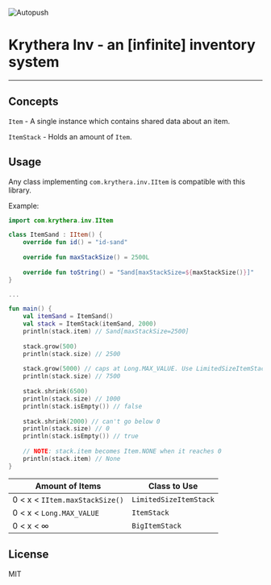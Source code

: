 ![Autopush](https://github.com/twixthehero/krythera-inv/workflows/Autopush%20CI/badge.svg)

# Krythera Inv - an [infinite] inventory system

---

## Concepts

`Item` - A single instance which contains shared data about an item.

`ItemStack` - Holds an amount of `Item`.

## Usage

Any class implementing `com.krythera.inv.IItem` is compatible with this library.

Example:

```kotlin
import com.krythera.inv.IItem

class ItemSand : IItem() {
    override fun id() = "id-sand"
    
    override fun maxStackSize() = 2500L
    
    override fun toString() = "Sand[maxStackSize=${maxStackSize()}]"
}

...

fun main() {
    val itemSand = ItemSand()
    val stack = ItemStack(itemSand, 2000)
    println(stack.item) // Sand[maxStackSize=2500]
    
    stack.grow(500)
    println(stack.size) // 2500
    
    stack.grow(5000) // caps at Long.MAX_VALUE. Use LimitedSizeItemStack for maxStackSize()
    println(stack.size) // 7500
    
    stack.shrink(6500)
    println(stack.size) // 1000
    println(stack.isEmpty()) // false
    
    stack.shrink(2000) // can't go below 0
    println(stack.size) // 0
    println(stack.isEmpty()) // true
    
    // NOTE: stack.item becomes Item.NONE when it reaches 0
    println(stack.item) // None
}
```

|Amount of Items|Class to Use|
|---|---|
|0 < x < `IItem.maxStackSize()`|`LimitedSizeItemStack`|
|0 < x < `Long.MAX_VALUE`|`ItemStack`|
|0 < x < ∞|`BigItemStack`|

## License

MIT
